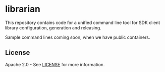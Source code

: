 # librarian

This repository contains code for a unified command line tool for
SDK client library configuration, generation and releasing.

Sample command lines coming soon, when we have public containers.

## License

Apache 2.0 - See [LICENSE] for more information.

[contributing]: CONTRIBUTING.md
[license]: LICENSE

